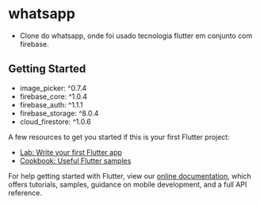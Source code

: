 # whatsapp

- Clone do whatsapp, onde foi  usado tecnologia flutter em conjunto com firebase.

## Getting Started

- image_picker: ^0.7.4
- firebase_core: ^1.0.4
- firebase_auth: ^1.1.1
- firebase_storage: ^8.0.4
- cloud_firestore: ^1.0.6

A few resources to get you started if this is your first Flutter project:

- [Lab: Write your first Flutter app](https://flutter.dev/docs/get-started/codelab)
- [Cookbook: Useful Flutter samples](https://flutter.dev/docs/cookbook)

For help getting started with Flutter, view our
[online documentation](https://flutter.dev/docs), which offers tutorials,
samples, guidance on mobile development, and a full API reference.
